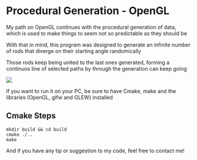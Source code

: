 # Procedural Generation - OpenGL
My path on OpenGL continues with the procedural generation of data, which is used to make things to seem not so predictable as they should be

With that in mind, this program was designed to generate an infinite number of rods that diverge on their starting angle randomically

Those rods keep being united to the last ones generated, forming a continuos line of selected paths by through the generation can keep going

![](https://github.com/Arguableplains/simple-procedural-generation/blob/main/pg-simple.gif)

If you want to run it on your PC, be sure to have Cmake, make and the libraries (OpenGL, glfw and GLEW) installed

## Cmake Steps

    mkdir build && cd build
    cmake ./..
    make

And if you have any tip or suggestion to my code, feel free to contact me!

